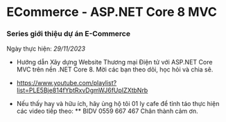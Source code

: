 # ECommerce - ASP.NET Core 8 MVC

### Series giới thiệu dự án E-Commerce
Ngày thực hiện: *29/11/2023*

* Hướng dẫn Xây dựng Website Thương mại Điện tử với ASP.NET Core MVC trên nền .NET Core 8.
Mời các bạn theo dõi, học hỏi và chia sẽ.
* https://www.youtube.com/playlist?list=PLE5Bje814fYbtRxvDgmWJ6fUpIZXtbNrb

* Nếu thấy hay và hữu ích, hãy ủng hộ tôi 01 ly cafe để tỉnh táo thực hiện các video tiếp theo:
** BIDV 0559 667 467
Chân thành cảm ơn.